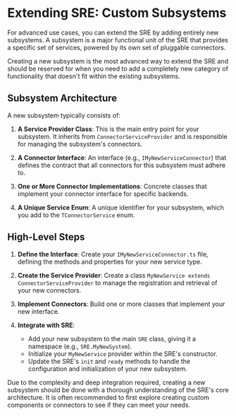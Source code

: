 # Extending SRE: Custom Subsystems

For advanced use cases, you can extend the SRE by adding entirely new subsystems. A subsystem is a major functional unit of the SRE that provides a specific set of services, powered by its own set of pluggable connectors.

Creating a new subsystem is the most advanced way to extend the SRE and should be reserved for when you need to add a completely new category of functionality that doesn't fit within the existing subsystems.

## Subsystem Architecture

A new subsystem typically consists of:

1.  **A Service Provider Class**: This is the main entry point for your subsystem. It inherits from `ConnectorServiceProvider` and is responsible for managing the subsystem's connectors.

2.  **A Connector Interface**: An interface (e.g., `IMyNewServiceConnector`) that defines the contract that all connectors for this subsystem must adhere to.

3.  **One or More Connector Implementations**: Concrete classes that implement your connector interface for specific backends.

4.  **A Unique Service Enum**: A unique identifier for your subsystem, which you add to the `TConnectorService` enum.

## High-Level Steps

1.  **Define the Interface**: Create your `IMyNewServiceConnector.ts` file, defining the methods and properties for your new service type.

2.  **Create the Service Provider**: Create a class `MyNewService extends ConnectorServiceProvider` to manage the registration and retrieval of your new connectors.

3.  **Implement Connectors**: Build one or more classes that implement your new interface.

4.  **Integrate with SRE**:
    -   Add your new subsystem to the main `SRE` class, giving it a namespace (e.g., `SRE.MyNewSystem`).
    -   Initialize your `MyNewService` provider within the SRE's constructor.
    -   Update the SRE's `init` and `ready` methods to handle the configuration and initialization of your new subsystem.

Due to the complexity and deep integration required, creating a new subsystem should be done with a thorough understanding of the SRE's core architecture. It is often recommended to first explore creating custom components or connectors to see if they can meet your needs.
